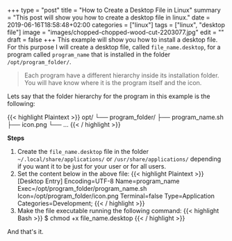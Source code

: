 +++
type = "post"
title = "How to Create a Desktop File in Linux"
summary = "This post will show you how to create a desktop file in linux."
date = 2019-06-16T18:58:48+02:00
categories = ["linux"]
tags = ["linux", "desktop file"]
image = "images/chopped-chopped-wood-cut-2203077.jpg"
edit = ""
draft = false
+++
This example will show you how to install a desktop file. For this purpose I will create a desktop file, called `file_name.desktop`, for a program called `program_name` that is installed in the folder `/opt/program_folder/`.

> Each program have a different hierarchy inside its installation folder. You will have know where it is the program itself and the icon.

Lets say that the folder hierarchy for the program in this example is the following:

{{< highlight Plaintext >}}
opt/
└── program_folder/
    ├── program_name.sh
    ├── icon.png
    └── ...
{{< / highlight >}}

**Steps**

1. Create the `file_name.desktop` file in the folder `~/.local/share/applications/` or `/usr/share/applications/` depending if you want it to be just for your user or for all users.
2. Set the content below in the above file:
{{< highlight Plaintext >}}
[Desktop Entry]
Encoding=UTF-8
Name=program_name
Exec=/opt/program_folder/program_name.sh
Icon=/opt/program_folder/icon.png
Terminal=false
Type=Application
Categories=Development;
{{< / highlight >}}
3. Make the file executable running the following command:
{{< highlight Bash >}}
$ chmod +x file_name.desktop
{{< / highlight >}}

And that's it.
